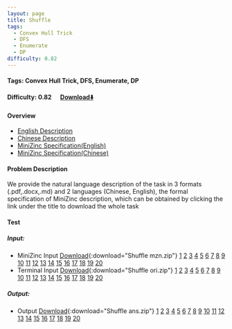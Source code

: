 ```yaml
---
layout: page
title: Shuffle
tags:
  - Convex Hull Trick
  - DFS
  - Enumerate
  - DP
difficulty: 0.82
---
```


#### Tags: Convex Hull Trick, DFS, Enumerate, DP
#### Difficulty: 0.82 &nbsp;&nbsp;&nbsp;&nbsp; [Download⬇️](../../dataset/Shuffle.zip)
#### Overview
- [English Description](../../dataset/Shuffle/task_e.pdf)
- [Chinese Description](../../dataset/Shuffle/task_c.pdf)
- [MiniZinc Specification(English)](../../dataset/Shuffle/task_e_mzn.txt)
- [MiniZinc Specification(Chinese)](../../dataset/Shuffle/task_c_mzn.txt)

#### Problem Description
We provide the natural language description of the task in 3 formats (.pdf,.docx,.md) and 2 languages (Chinese, English), the formal specification of MiniZinc description, which can be obtained by clicking the link under the title to download the whole task
#### Test
##### Input:
- MiniZinc Input [Download](../../dataset/Shuffle/tests/mzn_form.zip){:download="Shuffle mzn.zip"} [1](../../dataset/Shuffle/tests/mzn_form/1_dzn.txt) [2](../../dataset/Shuffle/tests/mzn_form/2_dzn.txt) [3](../../dataset/Shuffle/tests/mzn_form/3_dzn.txt) [4](../../dataset/Shuffle/tests/mzn_form/4_dzn.txt) [5](../../dataset/Shuffle/tests/mzn_form/5_dzn.txt) [6](../../dataset/Shuffle/tests/mzn_form/6_dzn.txt) [7](../../dataset/Shuffle/tests/mzn_form/7_dzn.txt) [8](../../dataset/Shuffle/tests/mzn_form/8_dzn.txt) [9](../../dataset/Shuffle/tests/mzn_form/9_dzn.txt) [10](../../dataset/Shuffle/tests/mzn_form/10_dzn.txt) [11](../../dataset/Shuffle/tests/mzn_form/11_dzn.txt) [12](../../dataset/Shuffle/tests/mzn_form/12_dzn.txt) [13](../../dataset/Shuffle/tests/mzn_form/13_dzn.txt) [14](../../dataset/Shuffle/tests/mzn_form/14_dzn.txt) [15](../../dataset/Shuffle/tests/mzn_form/15_dzn.txt) [16](../../dataset/Shuffle/tests/mzn_form/16_dzn.txt) [17](../../dataset/Shuffle/tests/mzn_form/17_dzn.txt) [18](../../dataset/Shuffle/tests/mzn_form/18_dzn.txt) [19](../../dataset/Shuffle/tests/mzn_form/19_dzn.txt) [20](../../dataset/Shuffle/tests/mzn_form/20_dzn.txt) 
- Terminal Input [Download](../../dataset/Shuffle/tests/origin_form.zip){:download="Shuffle ori.zip"} [1](../../dataset/Shuffle/tests/origin_form/1.in) [2](../../dataset/Shuffle/tests/origin_form/2.in) [3](../../dataset/Shuffle/tests/origin_form/3.in) [4](../../dataset/Shuffle/tests/origin_form/4.in) [5](../../dataset/Shuffle/tests/origin_form/5.in) [6](../../dataset/Shuffle/tests/origin_form/6.in) [7](../../dataset/Shuffle/tests/origin_form/7.in) [8](../../dataset/Shuffle/tests/origin_form/8.in) [9](../../dataset/Shuffle/tests/origin_form/9.in) [10](../../dataset/Shuffle/tests/origin_form/10.in) [11](../../dataset/Shuffle/tests/origin_form/11.in) [12](../../dataset/Shuffle/tests/origin_form/12.in) [13](../../dataset/Shuffle/tests/origin_form/13.in) [14](../../dataset/Shuffle/tests/origin_form/14.in) [15](../../dataset/Shuffle/tests/origin_form/15.in) [16](../../dataset/Shuffle/tests/origin_form/16.in) [17](../../dataset/Shuffle/tests/origin_form/17.in) [18](../../dataset/Shuffle/tests/origin_form/18.in) [19](../../dataset/Shuffle/tests/origin_form/19.in) [20](../../dataset/Shuffle/tests/origin_form/20.in) 

##### Output:
- Output [Download](../../dataset/Shuffle/tests/ans.zip){:download="Shuffle ans.zip"} [1](../../dataset/Shuffle/tests/ans/1_out.txt) [2](../../dataset/Shuffle/tests/ans/2_out.txt) [3](../../dataset/Shuffle/tests/ans/3_out.txt) [4](../../dataset/Shuffle/tests/ans/4_out.txt) [5](../../dataset/Shuffle/tests/ans/5_out.txt) [6](../../dataset/Shuffle/tests/ans/6_out.txt) [7](../../dataset/Shuffle/tests/ans/7_out.txt) [8](../../dataset/Shuffle/tests/ans/8_out.txt) [9](../../dataset/Shuffle/tests/ans/9_out.txt) [10](../../dataset/Shuffle/tests/ans/10_out.txt) [11](../../dataset/Shuffle/tests/ans/11_out.txt) [12](../../dataset/Shuffle/tests/ans/12_out.txt) [13](../../dataset/Shuffle/tests/ans/13_out.txt) [14](../../dataset/Shuffle/tests/ans/14_out.txt) [15](../../dataset/Shuffle/tests/ans/15_out.txt) [16](../../dataset/Shuffle/tests/ans/16_out.txt) [17](../../dataset/Shuffle/tests/ans/17_out.txt) [18](../../dataset/Shuffle/tests/ans/18_out.txt) [19](../../dataset/Shuffle/tests/ans/19_out.txt) [20](../../dataset/Shuffle/tests/ans/20_out.txt) 

